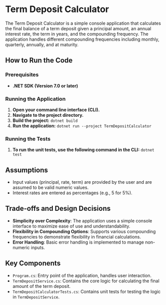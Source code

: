 # Term Deposit Calculator


The Term Deposit Calculator is a simple console application that calculates the final balance of a term deposit given a principal amount, an annual interest rate, the term in years, and the compounding frequency. The application handles different compounding frequencies including monthly, quarterly, annually, and at maturity.


## How to Run the Code


### Prerequisites
- **.NET SDK (Version 7.0 or later)**
  
### Running the Application

1. **Open your command line interface (CLI).**
2. **Navigate to the project directory.**
3. **Build the project:** `dotnet build`
4. **Run the application:** `dotnet run --project TermDepositCalculator`


### Running the Tests

1. **To run the unit tests, use the following command in the CLI:**
      `dotnet test`

## Assumptions

- Input values (principal, rate, term) are provided by the user and are assumed to be valid numeric values.
- Interest rates are entered as percentages (e.g., 5 for 5%).

## Trade-offs and Design Decisions

- **Simplicity over Complexity**: The application uses a simple console interface to maximize ease of use and understandability.
- **Flexibility in Compounding Options**: Supports various compounding frequencies to demonstrate flexibility in financial calculations.
- **Error Handling**: Basic error handling is implemented to manage non-numeric inputs.

  
## Key Components

- `Program.cs`: Entry point of the application, handles user interaction.
- `TermDepositService.cs`: Contains the core logic for calculating the final amount of the term deposit.
- `TermDepositCalculatorTests.cs`: Contains unit tests for testing the logic in `TermDepositService`.
